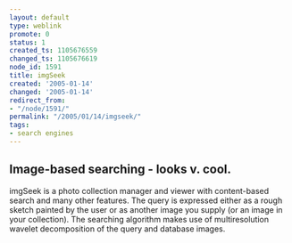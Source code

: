 ```yaml
---
layout: default
type: weblink
promote: 0
status: 1
created_ts: 1105676559
changed_ts: 1105676619
node_id: 1591
title: imgSeek
created: '2005-01-14'
changed: '2005-01-14'
redirect_from:
- "/node/1591/"
permalink: "/2005/01/14/imgseek/"
tags:
- search engines
---
```

Image-based searching - looks v. cool.
----
imgSeek is a photo collection manager and viewer with content-based search and many other features. The query is expressed either as a rough sketch painted by the user or as another image you supply (or an image in your collection). The searching algorithm makes use of multiresolution wavelet decomposition of the query and database images.

